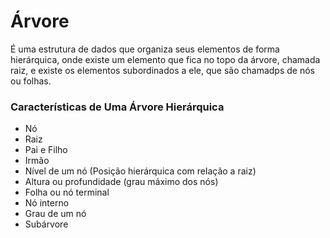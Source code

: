 # Árvore
 É uma estrutura de dados que organiza seus elementos de forma hierárquica, onde existe um elemento que fica no topo da árvore, chamada raiz, e existe os elementos subordinados a ele, que são chamadps de nós ou folhas.

 ### Características de Uma Árvore Hierárquica
  * Nó
  * Raiz
  * Pai e Filho
  * Irmão
  * Nível de um nó (Posição hierárquica com relação a raiz)
  * Altura ou profundidade (grau máximo dos nós)
  * Folha ou nó terminal
  * Nó interno
  * Grau de um nó
  * Subárvore